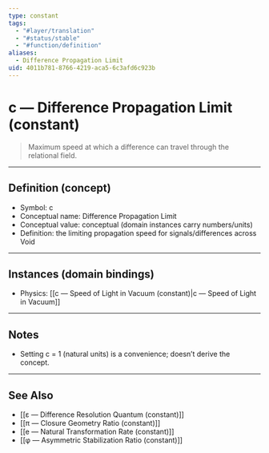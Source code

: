 ```yaml
---
type: constant
tags:
  - "#layer/translation"
  - "#status/stable"
  - "#function/definition"
aliases:
  - Difference Propagation Limit
uid: 4011b781-8766-4219-aca5-6c3afd6c923b
---
```


# c — Difference Propagation Limit (constant)

> Maximum speed at which a difference can travel through the relational field.

---

## Definition (concept)

- Symbol: c
- Conceptual name: Difference Propagation Limit
- Conceptual value: conceptual (domain instances carry numbers/units)
- Definition: the limiting propagation speed for signals/differences across Void

---

## Instances (domain bindings)

- Physics: [[c — Speed of Light in Vacuum (constant)|c — Speed of Light in Vacuum]]

---

## Notes

- Setting c = 1 (natural units) is a convenience; doesn’t derive the concept.

---

## See Also

- [[ε — Difference Resolution Quantum (constant)]]
- [[π — Closure Geometry Ratio (constant)]] 
- [[e — Natural Transformation Rate (constant)]] 
- [[φ — Asymmetric Stabilization Ratio (constant)]]


